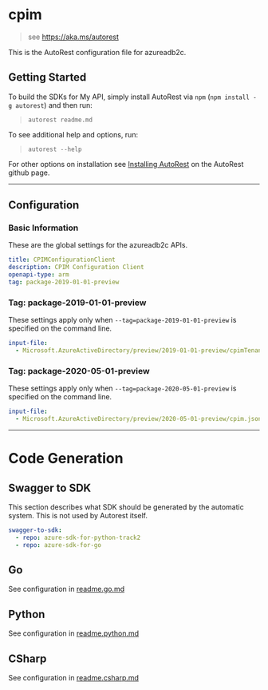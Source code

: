 # cpim

> see https://aka.ms/autorest

This is the AutoRest configuration file for azureadb2c.

## Getting Started

To build the SDKs for My API, simply install AutoRest via `npm` (`npm install -g autorest`) and then run:

> `autorest readme.md`

To see additional help and options, run:

> `autorest --help`

For other options on installation see [Installing AutoRest](https://aka.ms/autorest/install) on the AutoRest github page.

---

## Configuration

### Basic Information

These are the global settings for the azureadb2c APIs.

```yaml
title: CPIMConfigurationClient
description: CPIM Configuration Client 
openapi-type: arm
tag: package-2019-01-01-preview
```

### Tag: package-2019-01-01-preview

These settings apply only when `--tag=package-2019-01-01-preview` is specified on the command line.

```yaml $(tag) == 'package-2019-01-01-preview'
input-file:
  - Microsoft.AzureActiveDirectory/preview/2019-01-01-preview/cpimTenant.json
```

### Tag: package-2020-05-01-preview

These settings apply only when `--tag=package-2020-05-01-preview` is specified on the command line.

```yaml $(tag) == 'package-2020-05-01-preview'
input-file:
  - Microsoft.AzureActiveDirectory/preview/2020-05-01-preview/cpim.json
```

---

# Code Generation

## Swagger to SDK

This section describes what SDK should be generated by the automatic system.
This is not used by Autorest itself.

```yaml $(swagger-to-sdk)
swagger-to-sdk:
  - repo: azure-sdk-for-python-track2  
  - repo: azure-sdk-for-go
```

## Go

See configuration in [readme.go.md](./readme.go.md)

## Python

See configuration in [readme.python.md](./readme.python.md)

## CSharp

See configuration in [readme.csharp.md](./readme.csharp.md)
